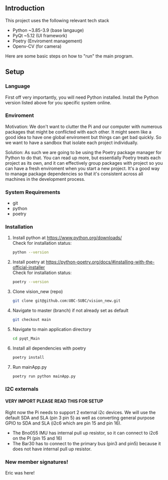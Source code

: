 ## Introduction

This project uses the following relevant tech stack
- Python ~3.85-3.9 (base langauge)
- PyQt ~5.12 (UI framework)
- Poetry (Enviroment management)
- Openv-CV (for camera)

Here are some basic steps on how to "run" the main program. 

## Setup
### Language
First off very importantly, you will need Python installed. Install the Python version listed above for you specific system online.

### Enviroment
Motivation: We don't want to clutter the Pi and our computer with numerous packages that might be conflicted with each other. It might seem like a good idea to have one global enviroment but things can get bad quickly. So we want to have a sandbox that isolate each project individually.

Solution: As such we are going to be using the Poetry package manager for Python to do that. You can read up more, but essentially Poetry treats each project as its own, and it can effectively group packages with project so you can have a fresh enviroment when you start a new project. It's a good way to manage package dependencies so that it's consistent across all machines in the development process. 
### System Requirements

* git
* python 
* poetry 

### Installation

1. Install python at https://www.python.org/downloads/ \
   Check for installation status:
   ```sh
   python --version
   ```
2. Install poetry at https://python-poetry.org/docs/#installing-with-the-official-installer \
   Check for installation status:
   ```sh
   poetry --version
   ```
3. Clone vision_new (repo) 
   ```sh
   git clone git@github.com:UBC-SUBC/vision_new.git
   ```
4. Navigate to master (branch) if not already set as default
   ```sh
   git checkout main
   ```
5. Navigate to main application directory 
   ```sh
   cd pyqt_Main
   ```
6. Install all dependencies with poetry 
   ```sh
   poetry install 
   ```
7. Run mainApp.py
   ```sh
   poetry run python mainApp.py
   ```

### I2C externals

#### VERY IMPORT PLEASE READ THIS FOR SETUP
Right now the Pi needs to support 2 external i2c devices. We will use the default SDA and SLA (pin 3 pin 5) as well as converting general purpose GPIO to SDA and SLA (i2c6 which are pin 15 and pin 16).

- The Bno055 IMU has internal pull up resistor, so it can connect to i2c6 on the PI (pin 15 and 16)
- The Bar30 has to connect to the primary bus (pin3 and pin5) because it does not have internal pull up resistor.


### New member signatures! 
Eric was here!